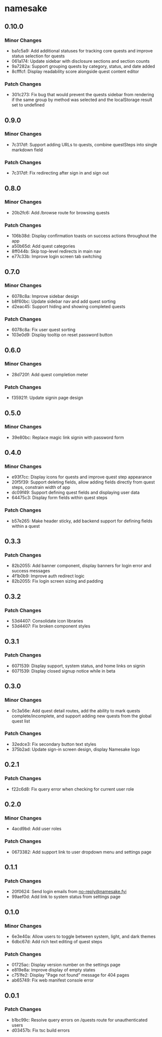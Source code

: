 # namesake

## 0.10.0

### Minor Changes

- ba1c5a9: Add additional statuses for tracking core quests and improve status selection for quests
- 061a174: Update sidebar with disclosure sections and section counts
- 9a7282a: Support grouping quests by category, status, and date added
- 8cfffcf: Display readability score alongside quest content editor

### Patch Changes

- 301c273: Fix bug that would prevent the quests sidebar from rendering if the same group by method was selected and the localStorage result set to undefined

## 0.9.0

### Minor Changes

- 7c317df: Support adding URLs to quests, combine questSteps into single markdown field

### Patch Changes

- 7c317df: Fix redirecting after sign in and sign out

## 0.8.0

### Minor Changes

- 20b2fc6: Add /browse route for browsing quests

### Patch Changes

- 106b38d: Display confirmation toasts on success actions throughout the app
- a50b65d: Add quest categories
- 8ff044b: Skip top-level redirects in main nav
- e77c33b: Improve login screen tab switching

## 0.7.0

### Minor Changes

- 6078c8a: Improve sidebar design
- b8f60bc: Update sidebar nav and add quest sorting
- d2eac45: Support hiding and showing completed quests

### Patch Changes

- 6078c8a: Fix user quest sorting
- 103e0d9: Display tooltip on reset password button

## 0.6.0

### Minor Changes

- 28d720f: Add quest completion meter

### Patch Changes

- f35921f: Update signin page design

## 0.5.0

### Minor Changes

- 39e80bc: Replace magic link signin with password form

## 0.4.0

### Minor Changes

- e93f7cc: Display icons for quests and improve quest step appearance
- 20f5f39: Support deleting fields, allow adding fields directly from quest steps, constrain width of app
- dc09f49: Support defining quest fields and displaying user data
- 64475c3: Display form fields within quest steps

### Patch Changes

- b57e265: Make header sticky, add backend support for defining fields within a quest

## 0.3.3

### Patch Changes

- 82b2055: Add banner component, display banners for login error and success messages
- 4f1b0b9: Improve auth redirect logic
- 82b2055: Fix login screen sizing and padding

## 0.3.2

### Patch Changes

- 53d4407: Consolidate icon libraries
- 53d4407: Fix broken component styles

## 0.3.1

### Patch Changes

- 6071539: Display support, system status, and home links on signin
- 6071539: Display closed signup notice while in beta

## 0.3.0

### Minor Changes

- 0c3a56e: Add quest detail routes, add the ability to mark quests complete/incomplete, and support adding new quests from the global quest list

### Patch Changes

- 32edce3: Fix secondary button text styles
- 375b2ad: Update sign-in screen design, display Namesake logo

## 0.2.1

### Patch Changes

- f22c6d8: Fix query error when checking for current user role

## 0.2.0

### Minor Changes

- 4acd9bd: Add user roles

### Patch Changes

- 0673382: Add support link to user dropdown menu and settings page

## 0.1.1

### Patch Changes

- 20f0624: Send login emails from no-reply@namesake.fyi
- 99aef0d: Add link to system status from settings page

## 0.1.0

### Minor Changes

- 6e3e40a: Allow users to toggle between system, light, and dark themes
- 6dbc67d: Add rich text editing of quest steps

### Patch Changes

- 01725ac: Display version number on the settings page
- e819e8a: Improve display of empty states
- c751fe2: Display "Page not found" message for 404 pages
- ab65749: Fix web manifest console error

## 0.0.1

### Patch Changes

- b1bc99c: Resolve query errors on /quests route for unauthenticated users
- d03457b: Fix tsc build errors
